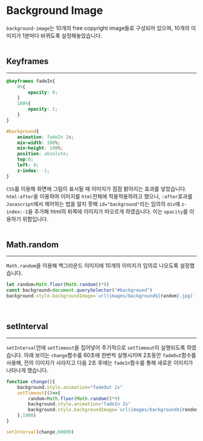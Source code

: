 # Background Image
`background-image`는 10개의 free copyright image들로 구성되어 있으며, 10개의 이미지가 1분마다 바뀌도록 설정해놓았습니다.  
<br>

## Keyframes
---
```css
@keyframes fadeIn{
    0%{
        opacity: 0;
    }
    100%{
        opacity: 1;
    }
}

#background{
    animation: fadeIn 2s;
    min-width: 100%;
    min-height: 100%;
    position: absolute;
    top:0;
    left: 0;
    z-index: -1;
}
```
`CSS`를 이용해 화면에 그림이 표시될 때 이미지가 점점 밝아지는 효과를 넣었습니다.  
`html:after`을 이용하여 이미지를 `html`전체에 적용적용하려고 했으나, `:after`효과를 `Javascript`에서 제어하는 법을 알지 못해 `id="background"`라는 임의의 `div`에 `z-index:-1`을 추가해 html의 뒤쪽에 이미지가 떠오르게 하였습니다. 이는 `opacity`를 이용하기 위함입니다.   
<br>

## Math.random
---
`Math.random`을 이용해 백그라운드 이미지에 10개의 이미지가 임의로 나오도록 설정했습니다.

```javascript
let random=Math.floor(Math.random()*9)
const background=document.querySelector("#background")
background.style.backgroundImage=`url(images/background${random}.jpg)`
```
<br>


## setInterval
---

`setInterval`안에 `setTimeout`을 집어넣어 주기적으로 `setTimeout`이 실행되도록 하였습니다.
아래 보이는 `change`함수를 60초에 한번씩 실행시키며 2초동안 `fadeOut`함수를 사용해, 전의 이미지가 사라지고 다음 2초 후에는 `fadeIn`함수를 통해 새로운 이미지가 나타나게 했습니다.

```js
function change(){
    background.style.animation="fadeOut 2s"
    setTimeout(()=>{
        random=Math.floor(Math.random()*9)
        background.style.animation="fadeIn 2s"
        background.style.backgroundImage=`url(images/background${random}.jpg)`
    },1900)
}

setInterval(change,60000)
```
